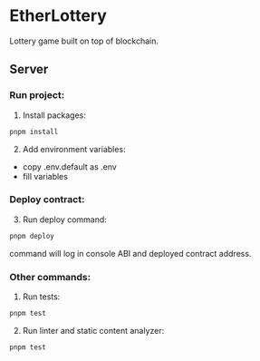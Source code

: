 # EtherLottery
Lottery game built on top of blockchain.


## Server

### Run project:
1. Install packages:
```js
pnpm install
```

2. Add environment variables:
- copy .env.default as .env
- fill variables

### Deploy contract:
3. Run deploy command:
```js
pnpm deploy
```
command will log in console ABI and deployed contract address.

### Other commands:
1. Run tests:
```js
pnpm test
```

2. Run linter and static content analyzer:
```js
pnpm test
```